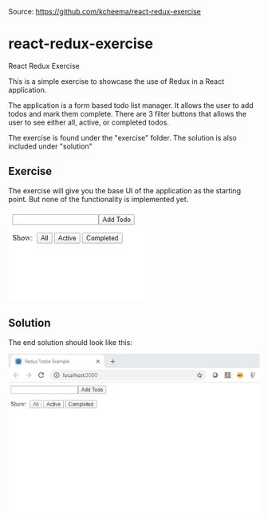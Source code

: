 Source: https://github.com/kcheema/react-redux-exercise

# react-redux-exercise
React Redux Exercise

This is a simple exercise to showcase the use of Redux in a React application. 

The application is a form based todo list manager. It allows the user to add todos and mark them complete. 
There are 3 filter buttons that allows the user to see either all, active, or completed todos.

The exercise is found under the "exercise" folder. The solution is also included under "solution"


## Exercise

The exercise will give you the base UI of the application as the starting point. But none of the functionality is implemented yet. 

![](images/exercise.PNG)

## Solution

The end solution should look like this:

![](images/solution.gif)


